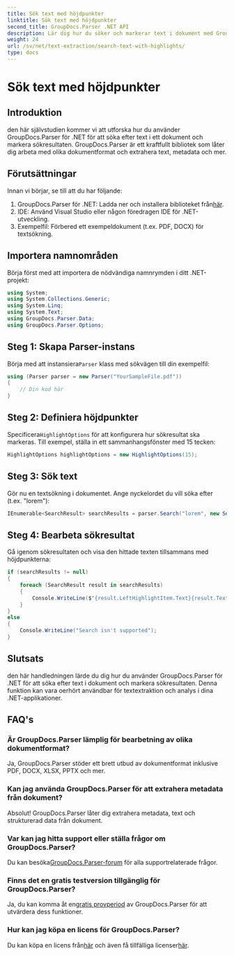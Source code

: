 ```yaml
---
title: Sök text med höjdpunkter
linktitle: Sök text med höjdpunkter
second_title: GroupDocs.Parser .NET API
description: Lär dig hur du söker och markerar text i dokument med GroupDocs.Parser för .NET. Extrahera värdefulla insikter effektivt.
weight: 24
url: /sv/net/text-extraction/search-text-with-highlights/
type: docs
---
```

# Sök text med höjdpunkter

## Introduktion
den här självstudien kommer vi att utforska hur du använder GroupDocs.Parser för .NET för att söka efter text i ett dokument och markera sökresultaten. GroupDocs.Parser är ett kraftfullt bibliotek som låter dig arbeta med olika dokumentformat och extrahera text, metadata och mer.
## Förutsättningar
Innan vi börjar, se till att du har följande:
1.  GroupDocs.Parser för .NET: Ladda ner och installera biblioteket från[här](https://releases.groupdocs.com/parser/net/).
2. IDE: Använd Visual Studio eller någon föredragen IDE för .NET-utveckling.
3. Exempelfil: Förbered ett exempeldokument (t.ex. PDF, DOCX) för textsökning.

## Importera namnområden
Börja först med att importera de nödvändiga namnrymden i ditt .NET-projekt:
```csharp
using System;
using System.Collections.Generic;
using System.Linq;
using System.Text;
using GroupDocs.Parser.Data;
using GroupDocs.Parser.Options;
```
## Steg 1: Skapa Parser-instans
 Börja med att instansiera`Parser` klass med sökvägen till din exempelfil:
```csharp
using (Parser parser = new Parser("YourSampleFile.pdf"))
{
    // Din kod här
}
```
## Steg 2: Definiera höjdpunkter
 Specificera`HighlightOptions` för att konfigurera hur sökresultat ska markeras. Till exempel, ställa in ett sammanhangsfönster med 15 tecken:
```csharp
HighlightOptions highlightOptions = new HighlightOptions(15);
```
## Steg 3: Sök text
Gör nu en textsökning i dokumentet. Ange nyckelordet du vill söka efter (t.ex. "lorem"):
```csharp
IEnumerable<SearchResult> searchResults = parser.Search("lorem", new SearchOptions(true, false, false, highlightOptions));
```
## Steg 4: Bearbeta sökresultat
Gå igenom sökresultaten och visa den hittade texten tillsammans med höjdpunkterna:
```csharp
if (searchResults != null)
{
    foreach (SearchResult result in searchResults)
    {
        Console.WriteLine($"{result.LeftHighlightItem.Text}{result.Text}{result.RightHighlightItem.Text}");
    }
}
else
{
    Console.WriteLine("Search isn't supported");
}
```

## Slutsats
den här handledningen lärde du dig hur du använder GroupDocs.Parser för .NET för att söka efter text i dokument och markera sökresultaten. Denna funktion kan vara oerhört användbar för textextraktion och analys i dina .NET-applikationer.

## FAQ's
### Är GroupDocs.Parser lämplig för bearbetning av olika dokumentformat?
Ja, GroupDocs.Parser stöder ett brett utbud av dokumentformat inklusive PDF, DOCX, XLSX, PPTX och mer.
### Kan jag använda GroupDocs.Parser för att extrahera metadata från dokument?
Absolut! GroupDocs.Parser låter dig extrahera metadata, text och strukturerad data från dokument.
### Var kan jag hitta support eller ställa frågor om GroupDocs.Parser?
 Du kan besöka[GroupDocs.Parser-forum](https://forum.groupdocs.com/c/parser/17) för alla supportrelaterade frågor.
### Finns det en gratis testversion tillgänglig för GroupDocs.Parser?
 Ja, du kan komma åt en[gratis provperiod](https://releases.groupdocs.com/) av GroupDocs.Parser för att utvärdera dess funktioner.
### Hur kan jag köpa en licens för GroupDocs.Parser?
 Du kan köpa en licens från[här](https://purchase.groupdocs.com/buy) och även få tillfälliga licenser[här](https://purchase.groupdocs.com/temporary-license/).